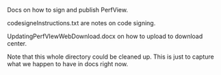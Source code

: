 
Docs on how to sign and publish PerfView.  

codesigneInstructions.txt are notes on code signing.

UpdatingPerfVIewWebDownload.docx on how to upload to download center.

Note that this whole directory could be cleaned up.   This is just to capture
what we happen to have in docs right now.


